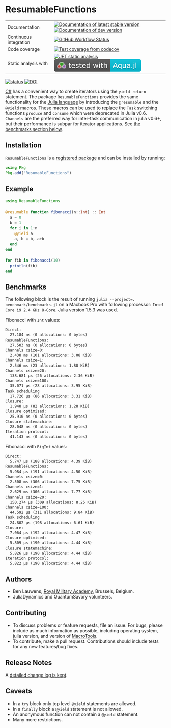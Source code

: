 # ResumableFunctions


<table>
    <tr>
        <td>Documentation</td>
        <td>
            <a href="https://juliadynamics.github.io/ResumableFunctions.jl/stable"><img src="https://img.shields.io/badge/docs-stable-blue.svg" alt="Documentation of latest stable version"></a>
            <a href="https://juliadynamics.github.io/ResumableFunctions.jl/dev"><img src="https://img.shields.io/badge/docs-dev-blue.svg" alt="Documentation of dev version"></a>
        </td>
    </tr><tr></tr>
    <tr>
        <td>Continuous integration</td>
        <td>
            <a href="https://github.com/JuliaDynamics/ResumableFunctions.jl/actions?query=workflow%3ACI+branch%3Amaster"><img src="https://img.shields.io/github/actions/workflow/status/JuliaDynamics/ResumableFunctions.jl/ci.yml?branch=master" alt="GitHub Workflow Status"></a>
        </td>
    </tr><tr></tr>
    <tr>
        <td>Code coverage</td>
        <td>
            <a href="https://codecov.io/gh/JuliaDynamics/ResumableFunctions.jl"><img src="https://img.shields.io/codecov/c/gh/JuliaDynamics/ResumableFunctions.jl?label=codecov" alt="Test coverage from codecov"></a>
        </td>
    </tr><tr></tr>
    <tr>
        <td>Static analysis with</td>
        <td>
            <a href="https://github.com/aviatesk/JET.jl"><img src="https://img.shields.io/badge/%F0%9F%9B%A9%EF%B8%8F_tested_with-JET.jl-233f9a" alt="JET static analysis"></a>
            <a href="https://github.com/JuliaTesting/Aqua.jl"><img src="https://raw.githubusercontent.com/JuliaTesting/Aqua.jl/master/badge.svg" alt="Aqua QA"></a>
        </td>
    </tr>
</table>

[![status](http://joss.theoj.org/papers/889b2faed426b978ee705689c8f8440b/status.svg)](http://joss.theoj.org/papers/889b2faed426b978ee705689c8f8440b)
[![DOI](https://zenodo.org/badge/100050892.svg)](https://zenodo.org/badge/latestdoi/100050892)

[C#](https://docs.microsoft.com/en-us/dotnet/csharp/language-reference/) has a convenient way to create iterators using the `yield return` statement. The package `ResumableFunctions` provides the same functionality for the [Julia language](https://julialang.org) by introducing the `@resumable` and the `@yield` macros. These macros can be used to replace the `Task` switching functions `produce` and `consume` which were deprecated in Julia v0.6. `Channels` are the preferred way for inter-task communication in julia v0.6+, but their performance is subpar for iterator applications. See [the benchmarks section below](#Benchmarks).

## Installation

`ResumableFunctions` is a [registered package](http://pkg.julialang.org) and can be installed by running:
```julia
using Pkg
Pkg.add("ResumableFunctions")
```

##  Example

```julia
using ResumableFunctions

@resumable function fibonacci(n::Int) :: Int
  a = 0
  b = 1
  for i in 1:n
    @yield a
    a, b = b, a+b
  end
end

for fib in fibonacci(10)
  println(fib)
end
```

## Benchmarks
The following block is the result of running `julia --project=. benchmark/benchmarks.jl` on a Macbook Pro with following processor: `Intel Core i9 2.4 GHz 8-Core`. Julia version 1.5.3 was used.

Fibonacci with `Int` values:

```
Direct: 
  27.184 ns (0 allocations: 0 bytes)
ResumableFunctions: 
  27.503 ns (0 allocations: 0 bytes)
Channels csize=0: 
  2.438 ms (101 allocations: 3.08 KiB)
Channels csize=1: 
  2.546 ms (23 allocations: 1.88 KiB)
Channels csize=20: 
  138.681 μs (26 allocations: 2.36 KiB)
Channels csize=100: 
  35.071 μs (28 allocations: 3.95 KiB)
Task scheduling
  17.726 μs (86 allocations: 3.31 KiB)
Closure: 
  1.948 μs (82 allocations: 1.28 KiB)
Closure optimised: 
  25.910 ns (0 allocations: 0 bytes)
Closure statemachine: 
  28.048 ns (0 allocations: 0 bytes)
Iteration protocol: 
  41.143 ns (0 allocations: 0 bytes)
```

Fibonacci with `BigInt` values:

```
Direct: 
  5.747 μs (188 allocations: 4.39 KiB)
ResumableFunctions: 
  5.984 μs (191 allocations: 4.50 KiB)
Channels csize=0: 
  2.508 ms (306 allocations: 7.75 KiB)
Channels csize=1: 
  2.629 ms (306 allocations: 7.77 KiB)
Channels csize=20: 
  150.274 μs (309 allocations: 8.25 KiB)
Channels csize=100: 
  44.592 μs (311 allocations: 9.84 KiB)
Task scheduling
  24.802 μs (198 allocations: 6.61 KiB)
Closure: 
  7.064 μs (192 allocations: 4.47 KiB)
Closure optimised: 
  5.809 μs (190 allocations: 4.44 KiB)
Closure statemachine: 
  5.826 μs (190 allocations: 4.44 KiB)
Iteration protocol: 
  5.822 μs (190 allocations: 4.44 KiB)
```

## Authors

* Ben Lauwens, [Royal Military Academy](http://www.rma.ac.be), Brussels, Belgium.
* JuliaDynamics and QuantumSavory volunteers.

## Contributing

* To discuss problems or feature requests, file an issue. For bugs, please include as much information as possible, including operating system, julia version, and version of [MacroTools](https://github.com/MikeInnes/MacroTools.jl.git).
* To contribute, make a pull request. Contributions should include tests for any new features/bug fixes.

## Release Notes

A [detailed change log is kept](https://github.com/JuliaDynamics/ResumableFunctions.jl/blob/master/CHANGELOG.md).

## Caveats

* In a `try` block only top level `@yield` statements are allowed.
* In a `finally` block a `@yield` statement is not allowed.
* An anonymous function can not contain a `@yield` statement.
* Many more restrictions.
